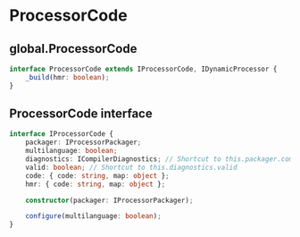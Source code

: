 # ProcessorCode

## global.ProcessorCode

```typescript
interface ProcessorCode extends IProcessorCode, IDynamicProcessor {
    _build(hmr: boolean);
}
```

## ProcessorCode interface

```typescript
interface IProcessorCode {
    packager: IProcessorPackager;
    multilanguage: boolean;
    diagnostics: ICompilerDiagnostics; // Shortcut to this.packager.compiler.diagnostics
    valid: boolean; // Shortcut to this.diagnostics.valid
    code: { code: string, map: object };
    hmr: { code: string, map: object };

    constructor(packager: IProcessorPackager);

    configure(multilanguage: boolean);
}
```
